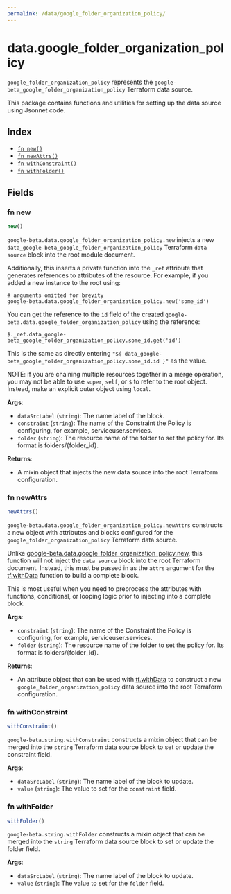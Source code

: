 ```yaml
---
permalink: /data/google_folder_organization_policy/
---
```


# data.google_folder_organization_policy

`google_folder_organization_policy` represents the `google-beta_google_folder_organization_policy` Terraform data source.



This package contains functions and utilities for setting up the data source using Jsonnet code.


## Index

* [`fn new()`](#fn-new)
* [`fn newAttrs()`](#fn-newattrs)
* [`fn withConstraint()`](#fn-withconstraint)
* [`fn withFolder()`](#fn-withfolder)

## Fields

### fn new

```ts
new()
```


`google-beta.data.google_folder_organization_policy.new` injects a new `data_google-beta_google_folder_organization_policy` Terraform `data source`
block into the root module document.

Additionally, this inserts a private function into the `_ref` attribute that generates references to attributes of the
resource. For example, if you added a new instance to the root using:

    # arguments omitted for brevity
    google-beta.data.google_folder_organization_policy.new('some_id')

You can get the reference to the `id` field of the created `google-beta.data.google_folder_organization_policy` using the reference:

    $._ref.data_google-beta_google_folder_organization_policy.some_id.get('id')

This is the same as directly entering `"${ data_google-beta_google_folder_organization_policy.some_id.id }"` as the value.

NOTE: if you are chaining multiple resources together in a merge operation, you may not be able to use `super`, `self`,
or `$` to refer to the root object. Instead, make an explicit outer object using `local`.

**Args**:
  - `dataSrcLabel` (`string`): The name label of the block.
  - `constraint` (`string`): The name of the Constraint the Policy is configuring, for example, serviceuser.services.
  - `folder` (`string`): The resource name of the folder to set the policy for. Its format is folders/{folder_id}.

**Returns**:
- A mixin object that injects the new data source into the root Terraform configuration.


### fn newAttrs

```ts
newAttrs()
```


`google-beta.data.google_folder_organization_policy.newAttrs` constructs a new object with attributes and blocks configured for the `google_folder_organization_policy`
Terraform data source.

Unlike [google-beta.data.google_folder_organization_policy.new](#fn-new), this function will not inject the `data source`
block into the root Terraform document. Instead, this must be passed in as the `attrs` argument for the
[tf.withData](https://github.com/tf-libsonnet/core/tree/main/docs#fn-withdata) function to build a complete block.

This is most useful when you need to preprocess the attributes with functions, conditional, or looping logic prior to
injecting into a complete block.

**Args**:
  - `constraint` (`string`): The name of the Constraint the Policy is configuring, for example, serviceuser.services.
  - `folder` (`string`): The resource name of the folder to set the policy for. Its format is folders/{folder_id}.

**Returns**:
  - An attribute object that can be used with [tf.withData](https://github.com/tf-libsonnet/core/tree/main/docs#fn-withdata) to construct a new `google_folder_organization_policy` data source into the root Terraform configuration.


### fn withConstraint

```ts
withConstraint()
```

`google-beta.string.withConstraint` constructs a mixin object that can be merged into the `string`
Terraform data source block to set or update the constraint field.



**Args**:
  - `dataSrcLabel` (`string`): The name label of the block to update.
  - `value` (`string`): The value to set for the `constraint` field.


### fn withFolder

```ts
withFolder()
```

`google-beta.string.withFolder` constructs a mixin object that can be merged into the `string`
Terraform data source block to set or update the folder field.



**Args**:
  - `dataSrcLabel` (`string`): The name label of the block to update.
  - `value` (`string`): The value to set for the `folder` field.
